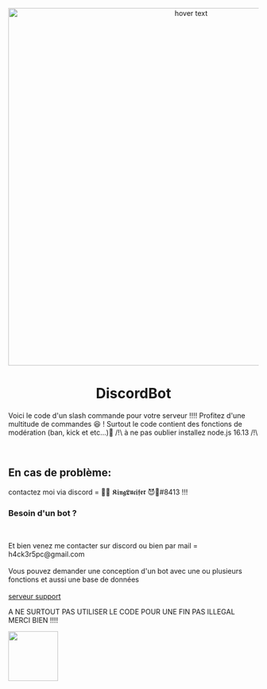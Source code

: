 <p align="center">
  <img src="https://www.tremplin-numerique.org/wp-content/uploads/2021/08/1629557521_Comment-changer-votre-photo-de-profil-Discord-2048x1149.png" width="720" title="hover text">
  <h1 align="center">DiscordBot</h1>
</p>
<p>
    <p>Voici le code d'un slash commande pour votre serveur !!!! Profitez d'une multitude de commandes 😆 ! Surtout le code contient des fonctions de modération (ban, kick et etc...)🤔 /!\ à  ne pas oublier installez node.js 16.13 /!\</p><br>
    <h2>En cas de problème:</h2>


</p>

<p>
    contactez moi via discord = 👑😈 𝕶𝖎𝖓𝖌𝕷𝖚𝖈𝖎𝖋𝖊𝖗 😈👑#8413 !!!
</p>

<p>
    <h3>Besoin d'un bot ? </h3><br>
</p>
<p>
    Et bien venez me contacter sur discord ou bien par mail = h4ck3r5pc@gmail.com <br><br>
    Vous pouvez demander une conception d'un bot avec une ou plusieurs fonctions et aussi une base de données<br><br>
    <a href="https://discord.gg/7vXFyXEhQS">serveur support</a><br>
    
    
    
</p>

A NE SURTOUT PAS UTILISER LE CODE POUR UNE FIN PAS ILLEGAL MERCI BIEN !!!!

<img src="https://tenor.com/bezWC.gif" width="100" height="100">